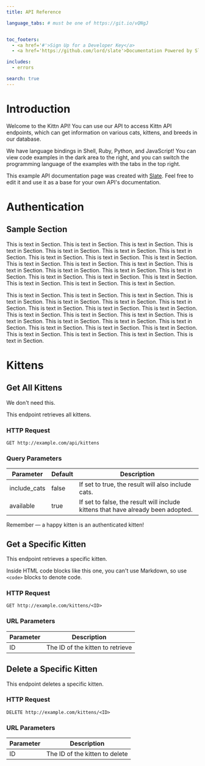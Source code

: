 ```yaml
---
title: API Reference

language_tabs: # must be one of https://git.io/vQNgJ


toc_footers:
  - <a href='#'>Sign Up for a Developer Key</a>
  - <a href='https://github.com/lord/slate'>Documentation Powered by Slate</a>

includes:
  - errors

search: true
---
```


# Introduction

Welcome to the Kittn API! You can use our API to access Kittn API endpoints, which can get information on various cats, kittens, and breeds in our database.

We have language bindings in Shell, Ruby, Python, and JavaScript! You can view code examples in the dark area to the right, and you can switch the programming language of the examples with the tabs in the top right.

This example API documentation page was created with [Slate](https://github.com/lord/slate). Feel free to edit it and use it as a base for your own API's documentation.

# Authentication

## Sample Section
This is text in Section. This is text in Section. This is text in Section. This is text in Section. This is text in Section. This is text in Section. This is text in Section. This is text in Section. This is text in Section. This is text in Section. This is text in Section. This is text in Section. This is text in Section. This is text in Section. This is text in Section. This is text in Section. This is text in Section. This is text in Section. This is text in Section. This is text in Section. This is text in Section. This is text in Section. This is text in Section. 

This is text in Section. This is text in Section. This is text in Section. This is text in Section. This is text in Section. This is text in Section. This is text in Section. This is text in Section. This is text in Section. This is text in Section. This is text in Section. This is text in Section. This is text in Section. This is text in Section. This is text in Section. This is text in Section. This is text in Section. This is text in Section. This is text in Section. This is text in Section. This is text in Section. This is text in Section. This is text in Section. This is text in Section. 

# Kittens

## Get All Kittens


We don't need this.

This endpoint retrieves all kittens.

### HTTP Request

`GET http://example.com/api/kittens`

### Query Parameters

Parameter | Default | Description
--------- | ------- | -----------
include_cats | false | If set to true, the result will also include cats.
available | true | If set to false, the result will include kittens that have already been adopted.

<aside class="success">
Remember — a happy kitten is an authenticated kitten!
</aside>

## Get a Specific Kitten

 
This endpoint retrieves a specific kitten.

<aside class="warning">Inside HTML code blocks like this one, you can't use Markdown, so use <code>&lt;code&gt;</code> blocks to denote code.</aside>

### HTTP Request

`GET http://example.com/kittens/<ID>`

### URL Parameters

Parameter | Description
--------- | -----------
ID | The ID of the kitten to retrieve

## Delete a Specific Kitten
 

This endpoint deletes a specific kitten.

### HTTP Request

`DELETE http://example.com/kittens/<ID>`

### URL Parameters

Parameter | Description
--------- | -----------
ID | The ID of the kitten to delete

